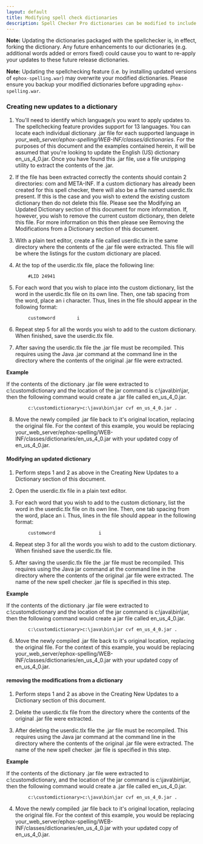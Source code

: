 ```yaml
---
layout: default
title: Modifying spell check dictionaries
description: Spell Checker Pro dictionaries can be modified to include custom words.
---
```


**Note:** Updating the dictionaries packaged with the spellchecker is, in effect, forking the dictionary. Any future enhancements to our dictionaries (e.g. additional words added or errors fixed) could cause you to want to re-apply your updates to these future release dictionaries.

**Note:** Updating the spellchecking feature (i.e. by installing updated versions of `ephox-spelling.war`) may overwrite your modified dictionaries. Please ensure you backup your modified dictionaries before upgrading `ephox-spelling.war`.

### Creating new updates to a dictionary

1) You'll need to identify which language/s you want to apply updates to. The spellchecking feature provides support for <link>13 languages</link>.
You can locate each individual dictionary .jar file for each supported language in *your_web_server/ephox-spelling/WEB-INF/classes/dictionaries*.
For the purposes of this document and the examples contained herein, it will be assumed that you're looking to update the English (US) dictionary en_us_4_0.jar.
Once you have found this .jar file, use a file unzipping utility to extract the contents of the .jar.

2) If the file has been extracted correctly the contents should contain 2 directories: com and META-INF.
If a custom dictionary has already been created for this spell checker, there will also be a file named userdic.tlx present. If this is the case and you wish to extend the existing custom dictionary then do not delete this file. Please see the <link>Modifying an Updated Dictionary</link> section of this document for more information.
If, however, you wish to remove the current custom dictionary, then delete this file. For more information on this then please see <link>Removing the Modifications from a Dictionary</link> section of this document.

3) With a plain text editor, create a file called userdic.tlx in the same directory where the contents of the .jar file were extracted. This file will be where the listings for the custom dictionary are placed.

4) At the top of the userdic.tlx file, place the following line:

````
        #LID 24941
````
5) For each word that you wish to place into the custom dictionary, list the word in the userdic.tlx file on its own line. Then, one tab spacing from the word, place an i character. Thus, lines in the file should appear in the following format:

````
        customword        i
````
6) Repeat step 5 for all the words you wish to add to the custom dictionary. When finished, save the userdic.tlx file.

7) After saving the userdic.tlx file the .jar file must be recompiled. This requires using the Java .jar command at the command line in the directory where the contents of the original .jar file were extracted.

**Example**

If the contents of the dictionary .jar file were extracted to c:\customdictionary and the location of the jar command is c:\java\bin\jar, then the following command would create a .jar file called en_us_4_0.jar.

````
        c:\customdictionary>c:\java\bin\jar cvf en_us_4_0.jar .
````
8) Move the newly compiled .jar file back to it's original location, replacing the original file. For the context of this example, you would be replacing your_web_server/ephox-spelling/WEB-INF/classes/dictionaries/en_us_4_0.jar with your updated copy of en_us_4_0.jar.

#### Modifying an updated dictionary
1) Perform steps 1 and 2 as above in the <link>Creating New Updates to a Dictionary</link> section of this document.

2) Open the userdic.tlx file in a plain text editor.

3) For each word that you wish to add to the custom dictionary, list the word in the userdic.tlx file on its own line. Then, one tab spacing from the word, place an i. Thus, lines in the file should appear in the following format:

````
        customword                i
````
4) Repeat step 3 for all the words you wish to add to the custom dictionary. When finished save the userdic.tlx file.

5) After saving the userdic.tlx file the .jar file must be recompiled. This requires using the Java jar command at the command line in the directory where the contents of the original .jar file were extracted. The name of the new spell checker .jar file is specified in this step.

**Example**

If the contents of the dictionary .jar file were extracted to c:\customdictionary and the location of the jar command is c:\java\bin\jar, then the following command would create a jar file called en_us_4_0.jar.

````
        c:\customdictionary>c:\java\bin\jar cvf en_us_4_0.jar .
````
6) Move the newly compiled .jar file back to it's original location, replacing the original file. For the context of this example, you would be replacing your_web_server/ephox-spelling/WEB-INF/classes/dictionaries/en_us_4_0.jar with your updated copy of en_us_4_0.jar.

#### removing the modifications from a dictionary
1) Perform steps 1 and 2 as above in the <link>Creating New Updates to a Dictionary</link> section of this document.

2) Delete the userdic.tlx file from the directory where the contents of the original .jar file were extracted.

3) After deleting the userdic.tlx file the .jar file must be recompiled. This requires using the Java jar command at the command line in the directory where the contents of the original .jar file were extracted. The name of the new spell checker .jar file is specified in this step.

**Example**

If the contents of the dictionary .jar file were extracted to c:\customdictionary, and the location of the jar command is c:\java\bin\jar, then the following command would create a .jar file called en_us_4_0.jar.

````
        c:\customdictionary>c:\java\bin\jar cvf en_us_4_0.jar .
````
4) Move the newly compiled .jar file back to it's original location, replacing the original file. For the context of this example, you would be replacing your_web_server/ephox-spelling/WEB-INF/classes/dictionaries/en_us_4_0.jar with your updated copy of en_us_4_0.jar.
